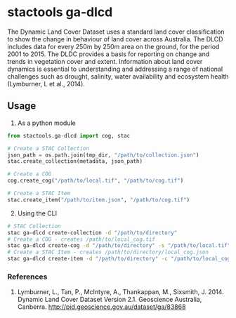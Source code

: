 # stactools ga-dlcd

The Dynamic Land Cover Dataset uses a standard land cover classification to show the change in behaviour of land cover across Australia. The DLCD includes data for every 250m by 250m area on the ground, for the period 2001 to 2015. The DLDC provides a basis for reporting on change and trends in vegetation cover and extent. Information about land cover dynamics is essential to understanding and addressing a range of national challenges such as drought, salinity, water availability and ecosystem health (Lymburner, L et al., 2014).

## Usage

1. As a python module

```python
from stactools.ga-dlcd import cog, stac

# Create a STAC Collection
json_path = os.path.join(tmp_dir, "/path/to/collection.json")
stac.create_collection(metadata, json_path)

# Create a COG
cog.create_cog("/path/to/local.tif", "/path/to/cog.tif")

# Create a STAC Item
stac.create_item("/path/to/item.json", "/path/to/cog.tif")
```

2. Using the CLI

```bash
# STAC Collection
stac ga-dlcd create-collection -d "/path/to/directory"
# Create a COG - creates /path/to/local_cog.tif
stac ga-dlcd create-cog -d "/path/to/directory" -s "/path/to/local.tif"
# Create a STAC Item - creates /path/to/directory/local_cog.json
stac ga-dlcd create-item -d "/path/to/directory" -c "/path/to/local_cog.tif"
```

### References

1. Lymburner, L., Tan, P., McIntyre, A., Thankappan, M., Sixsmith, J. 2014. Dynamic Land Cover Dataset Version 2.1. Geoscience Australia, Canberra. http://pid.geoscience.gov.au/dataset/ga/83868
